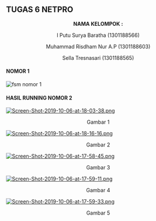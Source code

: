 ## TUGAS 6 NETPRO ##

<p align="center"
  <a><strong>  NAMA KELOMPOK :  </strong></a> 
</p>
<p align="center">
  <a>  I Putu Surya Baratha (1301188566)  </a> 
</p> 

<p align="center">
  <a>  Muhammad Risdham Nur A.P (1301188603)  </a> 
</p>

<p align="center">
  <a>  Sella Tresnasari  (1301188565)  </a> 
</p> 

#### NOMOR 1 ####

![fsm nomor 1](https://user-images.githubusercontent.com/54678313/66270748-3b032d80-e881-11e9-8830-785271102a6e.jpg)


#### HASIL RUNNING NOMOR 2 ####

[![Screen-Shot-2019-10-06-at-18-03-38.png](https://i.postimg.cc/bdcFgK0k/Screen-Shot-2019-10-06-at-18-03-38.png)](https://postimg.cc/SYdrN1vx)

<p align="center">
  <a> Gambar 1 </a>
</p>

[![Screen-Shot-2019-10-06-at-18-16-16.png](https://i.postimg.cc/76qB53HM/Screen-Shot-2019-10-06-at-18-16-16.png)](https://postimg.cc/kVhNZttB)

<p align="center">
  <a> Gambar 2 </a>
</p>

[![Screen-Shot-2019-10-06-at-17-58-45.png](https://i.postimg.cc/J0fZk83V/Screen-Shot-2019-10-06-at-17-58-45.png)](https://postimg.cc/n91Cy6w0)

<p align="center">
  <a> Gambar 3 </a>
</p>

[![Screen-Shot-2019-10-06-at-17-59-11.png](https://i.postimg.cc/yd5fYkd7/Screen-Shot-2019-10-06-at-17-59-11.png)](https://postimg.cc/5YB5s9Lr)

<p align="center">
  <a> Gambar 4 </a>
</p>

[![Screen-Shot-2019-10-06-at-17-59-33.png](https://i.postimg.cc/SKPLcHpr/Screen-Shot-2019-10-06-at-17-59-33.png)](https://postimg.cc/mcQFsXkz)
<p align="center">
  <a> Gambar 5 </a>
</p>
